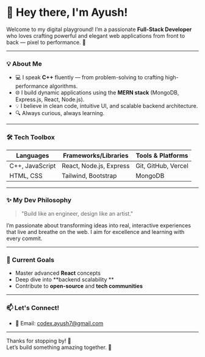 # 👋 Hey there, I'm Ayush!

Welcome to my digital playground! I’m a passionate **Full-Stack Developer** who loves crafting powerful and elegant web applications from front to back — pixel to performance. 🚀

---

### 💡 About Me

- 💻 I speak **C++** fluently — from problem-solving to crafting high-performance algorithms.
- 🌐 I build dynamic applications using the **MERN stack** (MongoDB, Express.js, React, Node.js).
- 💡 I believe in clean code, intuitive UI, and scalable backend architecture.
- 🔍 Always curious, always learning.

---

### 🛠️ Tech Toolbox

| Languages        | Frameworks/Libraries     | Tools & Platforms     |
|------------------|--------------------------|------------------------|
| C++, JavaScript  | React, Node.js, Express  | Git, GitHub, Vercel   |
| HTML, CSS        | Tailwind, Bootstrap      | MongoDB     |

---

### ✨ My Dev Philosophy

> "Build like an engineer, design like an artist."

I’m passionate about transforming ideas into real, interactive experiences that live and breathe on the web. I aim for excellence and learning with every commit.

---

### 🌱 Current Goals

- Master advanced **React** concepts 
- Deep dive into **backend scalability **
- Contribute to **open-source** and **tech communities**

---

### 📫 Let's Connect!
- 📧 Email: [codex.ayush7@gmail.com](mailto:codex.ayush7@gmail.com)

---

Thanks for stopping by! 🌟  
Let’s build something amazing together. 🚀
